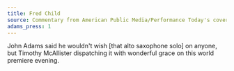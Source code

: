 ```yaml
---
title: Fred Child
source: Commentary from American Public Media/Performance Today's coverage of Gustavo Dudamel's Inaugural Concert with the LA Phil
adams_press: 1
---
```

John Adams said he wouldn't wish [that alto saxophone solo] on anyone, but Timothy McAllister dispatching it with wonderful grace on this world premiere evening.